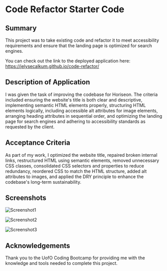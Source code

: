 # Code Refactor Starter Code

##  Summary

This project was to take existing code and refactor it to meet accessibility requirements and ensure that the landing page is optimized for search engines.

You can check out the link to the deployed application here: https://jelysecalkum.github.io/code-refactor/ 

## Description of Application

I was given the task of improving the codebase for Horiseon. The criteria included ensuring the website's title is both clear and descriptive, implementing semantic HTML elements properly, structuring HTML elements logically, including accessible alt attributes for image elements, arranging heading attributes in sequential order, and optimizing the landing page for search engines and adhering to accessibility standards as requested by the client.


## Acceptance Criteria

As part of my work, I optimized the website title, repaired broken internal links, restructured HTML using semantic elements, removed unnecessary CSS classes, consolidated CSS selectors and properties to reduce redundancy, reordered CSS to match the HTML structure, added alt attributes to images, and applied the DRY principle to enhance the codebase's long-term sustainability.


## Screenshots

![Screenshot1](https://user-images.githubusercontent.com/115381607/229199788-f2e85f99-52d1-4ed8-ae46-b43b71a28a89.png)


![Screenshot2](https://user-images.githubusercontent.com/115381607/229199881-1c8ecfad-4555-4e4d-8bbe-194034009ffa.png)


![Screenshot3](https://user-images.githubusercontent.com/115381607/229199909-dac22f6b-d39f-4ba6-a904-68c4ee93102e.png)


## Acknowledgements

Thank you to the UofO Coding Bootcamp for providing me with the knowledge and tools needed to complete this project.



